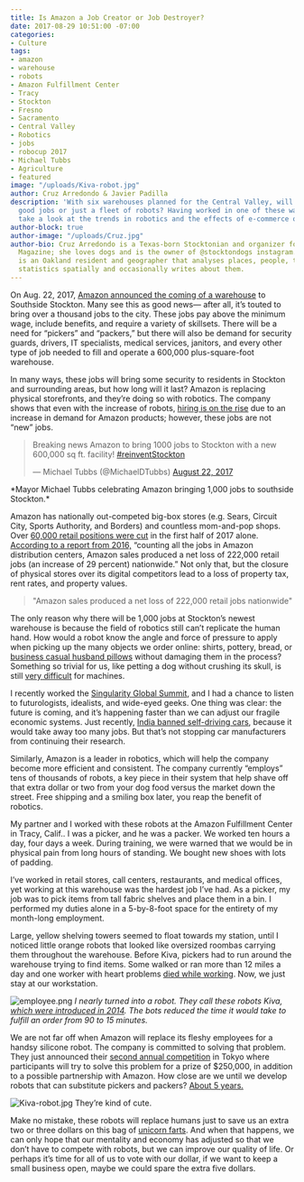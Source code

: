 ```yaml
---
title: Is Amazon a Job Creator or Job Destroyer?
date: 2017-08-29 10:51:00 -07:00
categories:
- Culture
tags:
- amazon
- warehouse
- robots
- Amazon Fulfillment Center
- Tracy
- Stockton
- Fresno
- Sacramento
- Central Valley
- Robotics
- jobs
- robocup 2017
- Michael Tubbs
- Agriculture
- featured
image: "/uploads/Kiva-robot.jpg"
author: Cruz Arredondo & Javier Padilla
description: 'With six warehouses planned for the Central Valley, will Amazon bring
  good jobs or just a fleet of robots? Having worked in one of these warehouses, we
  take a look at the trends in robotics and the effects of e-commerce on a local level. '
author-block: true
author-image: "/uploads/Cruz.jpg"
author-bio: Cruz Arredondo is a Texas-born Stocktonian and organizer for Placeholder
  Magazine; she loves dogs and is the owner of @stocktondogs instagram. Javier Padilla
  is an Oakland resident and geographer that analyses places, people, trends, and
  statistics spatially and occasionally writes about them.
---
```


On Aug. 22, 2017, [Amazon announced the coming of a warehouse](http://fox40.com/2017/08/22/amazons-new-stockton-facility-expected-to-create-more-than-1000-full-time-jobs/) to Southside Stockton. Many see this as good news— after all, it’s touted to bring over a thousand jobs to the city. These jobs pay above the minimum wage, include benefits, and require a variety of skillsets. There will be a need for “pickers” and “packers,” but there will also be demand for security guards, drivers, IT specialists, medical services, janitors, and every other type of job needed to fill and operate a 600,000 plus-square-foot warehouse. 

In many ways, these jobs will bring some security to residents in Stockton and surrounding areas, but how long will it last? Amazon is replacing physical storefronts, and they’re doing so with robotics. The company shows that even with the increase of robots, [hiring is on the rise](https://qz.com/885425/amazons-massive-fleet-of-robots-hasnt-slowed-down-its-employment-of-humans/) due to an increase in demand for Amazon products; however, these jobs are not “new” jobs. 

<blockquote class="twitter-tweet" data-lang="en"><p lang="en" dir="ltr">Breaking news Amazon to bring 1000 jobs to Stockton with a new 600,000 sq ft. facility! <a href="https://twitter.com/hashtag/reinventStockton?src=hash">#reinventStockton</a></p>&mdash; Michael Tubbs (@MichaelDTubbs) <a href="https://twitter.com/MichaelDTubbs/status/900078992601997312">August 22, 2017</a></blockquote>
<script async src="//platform.twitter.com/widgets.js" charset="utf-8"></script>
*Mayor Michael Tubbs celebrating Amazon bringing 1,000 jobs to southside Stockton.*

Amazon has nationally out-competed big-box stores (e.g. Sears, Circuit City, Sports Authority, and Borders) and countless mom-and-pop shops. Over [60,000 retail positions were cut](http://www.challengergray.com/press/press-releases/2017-june-job-cut-report-31105-june-cuts-retail-leads) in the first half of 2017 alone. [According to a report from 2016,](http://www.challengergray.com/press/press-releases/2017-june-job-cut-report-31105-june-cuts-retail-leads) “counting all the jobs in Amazon distribution centers, Amazon sales produced a net loss of 222,000 retail jobs (an increase of 29 percent) nationwide.” Not only that, but the closure of physical stores over its digital competitors lead to a loss of property tax, rent rates, and property values.

>"Amazon sales produced a net loss of 222,000 retail jobs nationwide"

The only reason why there will be 1,000 jobs at Stockton’s newest warehouse is because the field of robotics still can’t replicate the human hand. How would a robot know the angle and force of pressure to apply when picking up the many objects we order online: shirts, pottery, bread, or [business casual husband pillows](https://www.amazon.com/dp/B0046GK1AI?tag=bfbetsy-20&ascsubtag=4431391%2C17%2C24%2Cd%2C0%2C0%2C0%2C0%3A0) without damaging them in the process? Something so trivial for us, like petting a dog without crushing its skull, is still [very difficult](https://www.wired.com/story/grasping-robots-compete-to-rule-amazons-warehouses/) for machines. 

I recently worked the [Singularity Global Summit](https://su.org/summits/su-global-summit/), and I had a chance to listen to futurologists, idealists, and wide-eyed geeks. One thing was clear: the future is coming, and it’s happening faster than we can adjust our fragile economic systems. Just recently, [India banned self-driving cars](https://www.engadget.com/2017/07/24/india-ban-driverless-cars-protect-jobs/), because it would take away too many jobs. But that’s not stopping car manufacturers from continuing their research. 

Similarly, Amazon is a leader in robotics, which will help the company become more efficient and consistent. The company currently “employs” tens of thousands of robots, a key piece in their system that help shave off that extra dollar or two from your dog food versus the market down the street. Free shipping and a smiling box later, you reap the benefit of robotics.

My partner and I worked with these robots at the Amazon Fulfillment Center in Tracy, Calif.. I was a picker, and he was a packer. We worked ten hours a day, four days a week. During training, we were warned that we would be in physical pain from long hours of standing. We bought new shoes with lots of padding. 

I’ve worked in retail stores, call centers, restaurants, and medical offices, yet working at this warehouse was the hardest job I’ve had. As a picker, my job was to pick items from tall fabric shelves and place them in a bin. I performed my duties alone in a 5-by-8-foot space for the entirety of my month-long employment. 

Large, yellow shelving towers seemed to float towards my station, until I noticed little orange robots that looked like oversized roombas carrying them throughout the warehouse. Before Kiva, pickers had to run around the warehouse trying to find items. Some walked or ran more than 12 miles a day and one worker with heart problems [died while working](http://highline.huffingtonpost.com/articles/en/life-and-death-amazon-temp/). Now, we just stay at our workstation. 


![employee.png](/uploads/employee.png)
*I nearly turned into a robot. They call these robots Kiva, [which were introduced in 2014](https://www.cnet.com/news/meet-amazons-busiest-employee-the-kiva-robot/). The bots reduced the time it would take to fulfill an order from 90 to 15 minutes.*


We are not far off when Amazon will replace its fleshy employees for a handsy silicone robot. The company is committed to solving that problem. They just announced their [second annual competition](https://www.robocup2017.org/eng/amazon_robitics.html) in Tokyo where participants will try to solve this problem for a prize of $250,000, in addition to a possible partnership with Amazon. How close are we until we develop robots that can substitute pickers and packers? [About 5 years. ](https://www.wired.com/story/grasping-robots-compete-to-rule-amazons-warehouses/)


![Kiva-robot.jpg](/uploads/Kiva-robot.jpg)
They’re kind of cute.


Make no mistake, these robots will replace humans just to save us an extra two or three dollars on this bag of [unicorn farts](https://www.amazon.com/Unicorn-Cotton-Unique-Friends-Birthday/dp/B01E9D0OR2). And when that happens, we can only hope that our mentality and economy has adjusted so that we don’t have to compete with robots, but we can improve our quality of life. Or perhaps it’s time for all of us to vote with our dollar, if we want to keep a small business open, maybe we could spare the extra five dollars.
